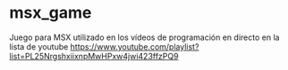 # msx_game
Juego para MSX utilizado en los vídeos de programación en directo en la lista de youtube https://www.youtube.com/playlist?list=PL25NrgshxiixnpMwHPxw4jwi423ffzPQ9
